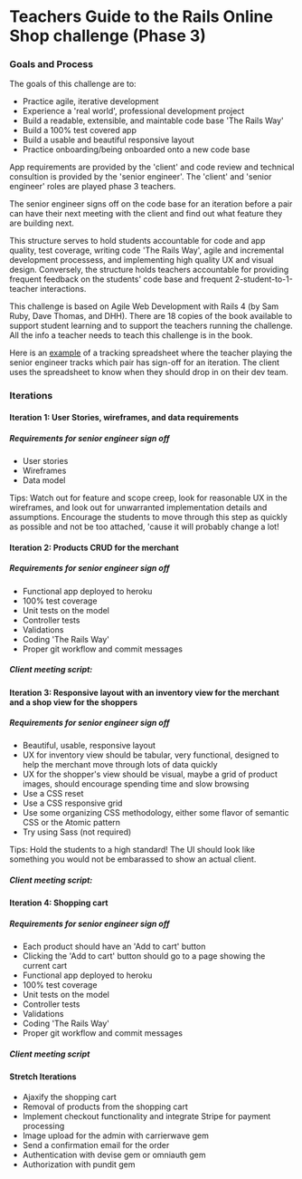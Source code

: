# Teachers Guide to the Rails Online Shop challenge (Phase 3)

### Goals and Process

The goals of this challenge are to:
- Practice agile, iterative development 
- Experience a 'real world', professional development project
- Build a readable, extensible, and maintable code base 'The Rails Way'
- Build a 100% test covered app
- Build a usable and beautiful responsive layout
- Practice onboarding/being onboarded onto a new code base

App requirements are provided by the 'client' and code review and technical consultion is provided by the 'senior engineer'.  The 'client' and 'senior engineer' roles are played phase 3 teachers.

The senior engineer signs off on the code base for an iteration before a pair can have their next meeting with the client and find out what feature they are building next.

This structure serves to hold students accountable for code and app quality, test coverage, writing code 'The Rails Way', agile and incremental development processess, and implementing high quality UX and visual design.  Conversely, the structure holds teachers accountable for providing frequent feedback on the students' code base and frequent 2-student-to-1-teacher interactions. 

This challenge is based on Agile Web Development with Rails 4 (by Sam Ruby, Dave Thomas, and DHH).  There are 18 copies of the book available to support student learning and to support the teachers running the challenge.  All the info a teacher needs to teach this challenge is in the book.

Here is an [example](https://docs.google.com/spreadsheets/d/14r-3aPGNZcPXPXZegyDX259XGLzgOLpKd58XnafFVrw/edit#gid=0) of a tracking spreadsheet where the teacher playing the senior engineer tracks which pair has sign-off for an iteration.  The client uses the spreadsheet to know when they should drop in on their dev team.

### Iterations

#### Iteration 1: User Stories, wireframes, and data requirements

##### Requirements for senior engineer sign off
- User stories 
- Wireframes
- Data model

Tips: Watch out for feature and scope creep, look for reasonable UX in the wireframes, and look out for unwarranted implementation details and assumptions.  Encourage the students to move through this step as quickly as possible and not be too attached, 'cause it will probably change a lot!

#### Iteration 2: Products CRUD for the merchant


##### Requirements for senior engineer sign off

- Functional app deployed to heroku
- 100% test coverage
- Unit tests on the model
- Controller tests
- Validations
- Coding 'The Rails Way'
- Proper git workflow and commit messages

##### Client meeting script:

#### Iteration 3: Responsive layout with an inventory view for the merchant and a shop view for the shoppers

##### Requirements for senior engineer sign off

- Beautiful, usable, responsive layout
- UX for inventory view should be tabular, very functional, designed to help the merchant move through lots of data quickly
- UX for the shopper's view should be visual, maybe a grid of product images, should encourage spending time and slow browsing
- Use a CSS reset
- Use a CSS responsive grid
- Use some organizing CSS methodology, either some flavor of semantic CSS or the Atomic pattern
- Try using Sass (not required)

Tips: Hold the students to a high standard!  The UI should look like something you would not be embarassed to show an actual client.

##### Client meeting script:

#### Iteration 4: Shopping cart

##### Requirements for senior engineer sign off

- Each product should have an 'Add to cart' button
- Clicking the 'Add to cart' button should go to a page showing the current cart
- Functional app deployed to heroku
- 100% test coverage
- Unit tests on the model
- Controller tests
- Validations
- Coding 'The Rails Way'
- Proper git workflow and commit messages

##### Client meeting script

#### Stretch Iterations

- Ajaxify the shopping cart
- Removal of products from the shopping cart
- Implement checkout functionality and integrate Stripe for payment processing
- Image upload for the admin with carrierwave gem
- Send a confirmation email for the order
- Authentication with devise gem or omniauth gem
- Authorization with pundit gem
